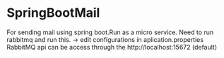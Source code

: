 # SpringBootMail
For sending mail using spring boot.Run as a micro service.
Need to run rabbitmq and run this. -> edit configurations in aplication.properties
RabbitMQ api can be access through the http://localhost:15672 (default) 
